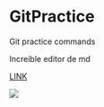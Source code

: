 # GitPractice
Git practice commands

Increible editor de md

[LINK](pandao.github.io/editor.md/en.html "LINK")

![](https://pandao.github.io/editor.md/images/logos/editormd-logo-180x180.png)

